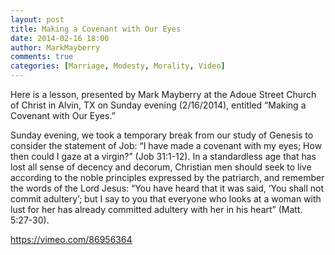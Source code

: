 ```yaml
---
layout: post
title: Making a Covenant with Our Eyes
date: 2014-02-16 18:00
author: MarkMayberry
comments: true
categories: [Marriage, Modesty, Morality, Video]
---
```

Here is a lesson, presented by Mark Mayberry at the Adoue Street Church of Christ in Alvin, TX on Sunday evening (2/16/2014), entitled “Making a Covenant with Our Eyes.”

Sunday evening, we took a temporary break from our study of Genesis to consider the statement of Job: “I have made a covenant with my eyes; How then could I gaze at a virgin?” (Job 31:1-12).  In a standardless age that has lost all sense of decency and decorum, Christian men should seek to live according to the noble principles expressed by the patriarch, and remember the words of the Lord Jesus: “You have heard that it was said, ‘You shall not commit adultery’; but I say to you that everyone who looks at a woman with lust for her has already committed adultery with her in his heart” (Matt. 5:27-30).

https://vimeo.com/86956364
